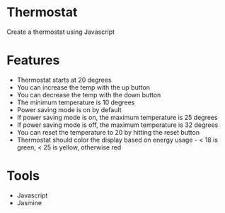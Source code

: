 Thermostat
==========
Create a thermostat using Javascript

# Features

- Thermostat starts at 20 degrees
- You can increase the temp with the up button
- You can decrease the temp with the down button
- The minimum temperature is 10 degrees
- Power saving mode is on by default
- If power saving mode is on, the maximum temperature is 25 degrees
- If power saving mode is off, the maximum temperature is 32 degrees
- You can reset the temperature to 20 by hitting the reset button
- Thermostat should color the display based on energy usage - < 18 is green, < 25 is yellow, otherwise red

# Tools

- Javascript
- Jasmine


